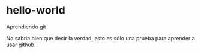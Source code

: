 # hello-world
Aprendiendo git

No sabria bien que decir la verdad, esto es sólo una prueba para aprender a usar github.
